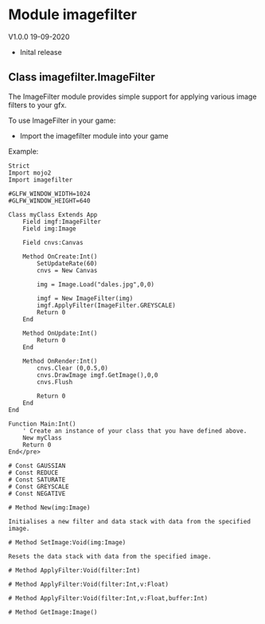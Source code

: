 # Module imagefilter

V1.0.0 19-09-2020

+ Inital release

## Class imagefilter.ImageFilter

The ImageFilter module provides simple support for applying various image filters to your gfx.

To use ImageFilter in your game:

+ Import the imagefilter module into your game

Example:
```cerberusx
Strict
Import mojo2
Import imagefilter

#GLFW_WINDOW_WIDTH=1024
#GLFW_WINDOW_HEIGHT=640

Class myClass Extends App
	Field imgf:ImageFilter
	Field img:Image

	Field cnvs:Canvas

	Method OnCreate:Int()
		SetUpdateRate(60)
		cnvs = New Canvas

		img = Image.Load("dales.jpg",0,0)

		imgf = New ImageFilter(img)
		imgf.ApplyFilter(ImageFilter.GREYSCALE)
		Return 0
	End

	Method OnUpdate:Int()
		Return 0
	End

	Method OnRender:Int()
		cnvs.Clear (0,0.5,0)
		cnvs.DrawImage imgf.GetImage(),0,0
		cnvs.Flush

		Return 0
	End
End

Function Main:Int()
	' Create an instance of your class that you have defined above.
	New myClass
	Return 0
End</pre>

# Const GAUSSIAN
# Const REDUCE
# Const SATURATE
# Const GREYSCALE
# Const NEGATIVE

# Method New(img:Image)

Initialises a new filter and data stack with data from the specified image.

# Method SetImage:Void(img:Image)

Resets the data stack with data from the specified image.

# Method ApplyFilter:Void(filter:Int)

# Method ApplyFilter:Void(filter:Int,v:Float)

# Method ApplyFilter:Void(filter:Int,v:Float,buffer:Int)

# Method GetImage:Image()

